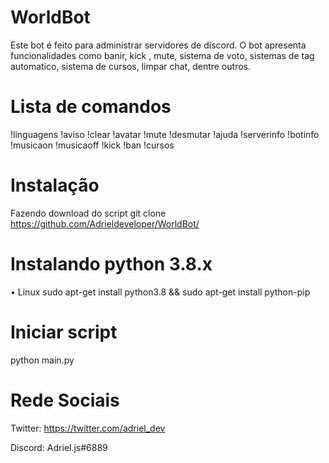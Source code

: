 

# WorldBot

Este bot é feito para administrar servidores de discord. O bot apresenta funcionalidades como banir, kick , mute, sistema de voto, sistemas de tag automatico, sistema de cursos, limpar chat, dentre outros.

# Lista de comandos
 !linguagens
 !aviso
 !clear
 !avatar
 !mute
 !desmutar
 !ajuda
 !serverinfo
 !botinfo
 !musicaon
 !musicaoff
 !kick
 !ban
 !cursos

# Instalação
  Fazendo download do script git clone https://github.com/Adrieldeveloper/WorldBot/

# Instalando python 3.8.x
• Linux sudo apt-get install python3.8 && sudo apt-get install python-pip

# Iniciar script
  python main.py
  
# Rede Sociais
   Twitter: https://twitter.com/adriel_dev
   
   Discord: Adriel.js#6889
